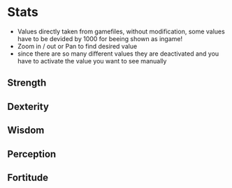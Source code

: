 # Stats

- Values directly taken from gamefiles, without modification, some values have to be devided by 1000 for beeing shown as ingame!
- Zoom in / out or Pan to find desired value
- since there are so many different values they are deactivated and you have to activate the value you want to see manually

## Strength

<div>
  <canvas id="EPcStatsType::kSTR"></canvas>
</div>

## Dexterity

<div>
  <canvas id="EPcStatsType::kDEX"></canvas>
</div>

## Wisdom

<div>
  <canvas id="EPcStatsType::kINT"></canvas>
</div>

## Perception

<div>
  <canvas id="EPcStatsType::kPER"></canvas>
</div>

## Fortitude

<div>
  <canvas id="EPcStatsType::kCON"></canvas>
</div>